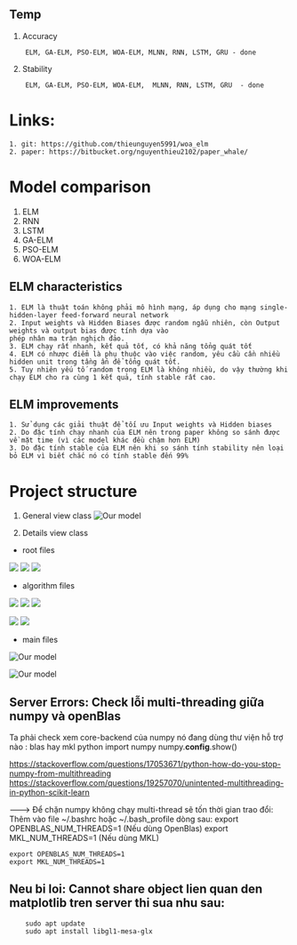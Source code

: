 ## Temp
1. Accuracy
```code
    ELM, GA-ELM, PSO-ELM, WOA-ELM, MLNN, RNN, LSTM, GRU - done
```
    
2. Stability
```code
    ELM, GA-ELM, PSO-ELM, WOA-ELM,  MLNN, RNN, LSTM, GRU  - done
```


# Links:
```code 
1. git: https://github.com/thieunguyen5991/woa_elm
2. paper: https://bitbucket.org/nguyenthieu2102/paper_whale/
```

# Model comparison
1. ELM
2. RNN
3. LSTM
4. GA-ELM
5. PSO-ELM
6. WOA-ELM

## ELM characteristics
```code 
1. ELM là thuật toán không phải mô hình mạng, áp dụng cho mạng single-hidden-layer feed-forward neural network 
2. Input weights và Hidden Biases được random ngẫu nhiên, còn Output weights và output bias được tính dựa vào 
phép nhân ma trận nghịch đảo.
3. ELM chạy rất nhanh, kết quả tốt, có khả năng tổng quát tốt 
4. ELM có nhược điểm là phụ thuộc vào việc random, yêu cầu cần nhiều hidden unit trong tầng ẩn để tổng quát tốt.
5. Tuy nhiên yếu tố random trong ELM là không nhiều, do vậy thường khi chạy ELM cho ra cùng 1 kết quả, tính stable rất cao. 
```

## ELM improvements
```code 
1. Sử dụng các giải thuật để tối ưu Input weights và Hidden biases 
2. Do đặc tính chạy nhanh của ELM nên trong paper không so sánh được về mặt time (vì các model khác đều chậm hơn ELM)
3. Do đặc tính stable của ELM nên khi so sánh tính stability nên loại bỏ ELM vì biết chắc nó có tính stable đến 99% 
```


# Project structure
1. General view class
![Our model](paper/images/code/all_code_wrapper.png)

2. Details view class
* root files

![](paper/images/code/root_ann.png) ![](paper/images/code/root_rnn.png) ![](paper/images/code/root_hybrid_mlnn.png)

* algorithm files

![](paper/images/code/GA.png) ![](paper/images/code/DE.png) ![](paper/images/code/PSO.png)

![](paper/images/code/CRO.png) ![](paper/images/code/BFO.png)

* main files

![Our model](paper/images/code/hybrid_mlnn.png)

![Our model](paper/images/code/neural_network.png)




## Server Errors: Check lỗi multi-threading giữa numpy và openBlas
Ta phải check xem core-backend của numpy nó đang dùng thư viện hỗ trợ nào : blas hay mkl
    python
    import numpy
    numpy.__config__.show()
    
https://stackoverflow.com/questions/17053671/python-how-do-you-stop-numpy-from-multithreading
https://stackoverflow.com/questions/19257070/unintented-multithreading-in-python-scikit-learn

---> Để chặn numpy không chạy multi-thread sẽ tốn thời gian trao đổi:
Thêm vào file ~/.bashrc hoặc ~/.bash_profile dòng sau:
    export OPENBLAS_NUM_THREADS=1   (Nếu dùng OpenBlas)
    export MKL_NUM_THREADS=1        (Nếu dùng MKL)

    export OPENBLAS_NUM_THREADS=1  
    export MKL_NUM_THREADS=1       

## Neu bi loi: Cannot share object lien quan den matplotlib tren server thi sua nhu sau:
```
    sudo apt update
    sudo apt install libgl1-mesa-glx
```
